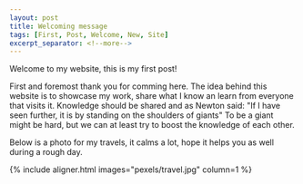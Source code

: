 ```yaml
---
layout: post
title: Welcoming message
tags: [First, Post, Welcome, New, Site]
excerpt_separator: <!--more-->
---
```


Welcome to my website, this is my first post!
<!--more-->

First and foremost thank you for comming here.
The idea behind this website is to showcase my work, share what I know an learn from everyone that visits it.
Knowledge should be shared and as Newton said: "If I have seen further, it is by standing on the shoulders of giants"
To be a giant might be hard, but we can at least try to boost the knowledge of each other.

Below is a photo for my travels, it calms a lot, hope it helps you as well during a rough day.

{% include aligner.html images="pexels/travel.jpg" column=1 %}